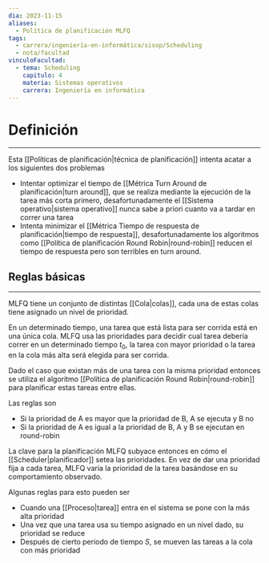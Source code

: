 ```yaml
---
dia: 2023-11-15
aliases:
  - Política de planificación MLFQ
tags:
  - carrera/ingeniería-en-informática/sisop/Scheduling
  - nota/facultad
vinculoFacultad:
  - tema: Scheduling
    capitulo: 4
    materia: Sistemas operativos
    carrera: Ingeniería en informática
---
```

# Definición
---
Esta [[Políticas de planificación|técnica de planificación]] intenta acatar a los siguientes dos problemas
* Intentar optimizar el tiempo de [[Métrica Turn Around de planificación|turn around]], que se realiza mediante la ejecución de la tarea más corta primero, desafortunadamente el [[Sistema operativo|sistema operativo]] nunca sabe a priori cuanto va a tardar en correr una tarea
* Intenta minimizar el [[Métrica Tiempo de respuesta de planificación|tiempo de respuesta]], desafortunadamente los algoritmos como [[Política de planificación Round Robin|round-robin]] reducen el tiempo de respuesta pero son terribles en turn around.

## Reglas básicas
---
MLFQ tiene un conjunto de distintas [[Cola|colas]], cada una de estas colas tiene asignado un nivel de prioridad.

En un determinado tiempo, una tarea que está lista para ser corrida está en una única cola. MLFQ usa las prioridades para decidir cual tarea debería correr en un determinado tiempo $t_0$, la tarea con mayor prioridad o la tarea en la cola más alta será elegida para ser corrida.

Dado el caso que existan más de una tarea con la misma prioridad entonces se utiliza el algoritmo [[Política de planificación Round Robin|round-robin]] para planificar estas tareas entre ellas.

Las reglas son
* Si la prioridad de A es mayor que la prioridad de B, A se ejecuta y B no
* Si la prioridad de A es igual a la prioridad de B, A y B se ejecutan en round-robin

La clave para la planificación MLFQ subyace entonces en cómo el [[Scheduler|planificador]] setea las prioridades. En vez de dar una prioridad fija a cada tarea, MLFQ varia la prioridad de la tarea basándose en su comportamiento observado.

Algunas reglas para esto pueden ser
* Cuando una [[Proceso|tarea]] entra en el sistema se pone con la más alta prioridad
* Una vez que una tarea usa su tiempo asignado en un nivel dado, su prioridad se reduce
* Después de cierto periodo de tiempo $S$, se mueven las tareas a la cola con más prioridad